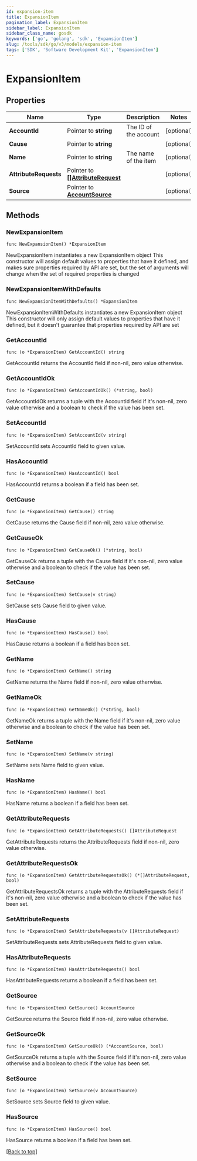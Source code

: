 ```yaml
---
id: expansion-item
title: ExpansionItem
pagination_label: ExpansionItem
sidebar_label: ExpansionItem
sidebar_class_name: gosdk
keywords: ['go', 'golang', 'sdk', 'ExpansionItem'] 
slug: /tools/sdk/go/v3/models/expansion-item
tags: ['SDK', 'Software Development Kit', 'ExpansionItem']
---
```


# ExpansionItem

## Properties

Name | Type | Description | Notes
------------ | ------------- | ------------- | -------------
**AccountId** | Pointer to **string** | The ID of the account | [optional] 
**Cause** | Pointer to **string** |  | [optional] 
**Name** | Pointer to **string** | The name of the item | [optional] 
**AttributeRequests** | Pointer to [**[]AttributeRequest**](AttributeRequest) |  | [optional] 
**Source** | Pointer to [**AccountSource**](AccountSource) |  | [optional] 

## Methods

### NewExpansionItem

`func NewExpansionItem() *ExpansionItem`

NewExpansionItem instantiates a new ExpansionItem object
This constructor will assign default values to properties that have it defined,
and makes sure properties required by API are set, but the set of arguments
will change when the set of required properties is changed

### NewExpansionItemWithDefaults

`func NewExpansionItemWithDefaults() *ExpansionItem`

NewExpansionItemWithDefaults instantiates a new ExpansionItem object
This constructor will only assign default values to properties that have it defined,
but it doesn't guarantee that properties required by API are set

### GetAccountId

`func (o *ExpansionItem) GetAccountId() string`

GetAccountId returns the AccountId field if non-nil, zero value otherwise.

### GetAccountIdOk

`func (o *ExpansionItem) GetAccountIdOk() (*string, bool)`

GetAccountIdOk returns a tuple with the AccountId field if it's non-nil, zero value otherwise
and a boolean to check if the value has been set.

### SetAccountId

`func (o *ExpansionItem) SetAccountId(v string)`

SetAccountId sets AccountId field to given value.

### HasAccountId

`func (o *ExpansionItem) HasAccountId() bool`

HasAccountId returns a boolean if a field has been set.

### GetCause

`func (o *ExpansionItem) GetCause() string`

GetCause returns the Cause field if non-nil, zero value otherwise.

### GetCauseOk

`func (o *ExpansionItem) GetCauseOk() (*string, bool)`

GetCauseOk returns a tuple with the Cause field if it's non-nil, zero value otherwise
and a boolean to check if the value has been set.

### SetCause

`func (o *ExpansionItem) SetCause(v string)`

SetCause sets Cause field to given value.

### HasCause

`func (o *ExpansionItem) HasCause() bool`

HasCause returns a boolean if a field has been set.

### GetName

`func (o *ExpansionItem) GetName() string`

GetName returns the Name field if non-nil, zero value otherwise.

### GetNameOk

`func (o *ExpansionItem) GetNameOk() (*string, bool)`

GetNameOk returns a tuple with the Name field if it's non-nil, zero value otherwise
and a boolean to check if the value has been set.

### SetName

`func (o *ExpansionItem) SetName(v string)`

SetName sets Name field to given value.

### HasName

`func (o *ExpansionItem) HasName() bool`

HasName returns a boolean if a field has been set.

### GetAttributeRequests

`func (o *ExpansionItem) GetAttributeRequests() []AttributeRequest`

GetAttributeRequests returns the AttributeRequests field if non-nil, zero value otherwise.

### GetAttributeRequestsOk

`func (o *ExpansionItem) GetAttributeRequestsOk() (*[]AttributeRequest, bool)`

GetAttributeRequestsOk returns a tuple with the AttributeRequests field if it's non-nil, zero value otherwise
and a boolean to check if the value has been set.

### SetAttributeRequests

`func (o *ExpansionItem) SetAttributeRequests(v []AttributeRequest)`

SetAttributeRequests sets AttributeRequests field to given value.

### HasAttributeRequests

`func (o *ExpansionItem) HasAttributeRequests() bool`

HasAttributeRequests returns a boolean if a field has been set.

### GetSource

`func (o *ExpansionItem) GetSource() AccountSource`

GetSource returns the Source field if non-nil, zero value otherwise.

### GetSourceOk

`func (o *ExpansionItem) GetSourceOk() (*AccountSource, bool)`

GetSourceOk returns a tuple with the Source field if it's non-nil, zero value otherwise
and a boolean to check if the value has been set.

### SetSource

`func (o *ExpansionItem) SetSource(v AccountSource)`

SetSource sets Source field to given value.

### HasSource

`func (o *ExpansionItem) HasSource() bool`

HasSource returns a boolean if a field has been set.


[[Back to top]](#) 


